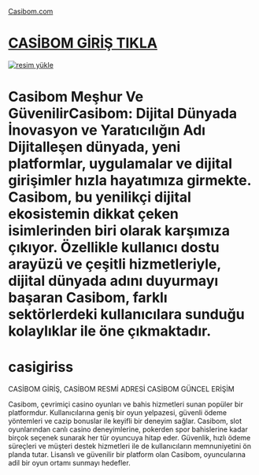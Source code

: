 <a href="https://l24.im/gpUR">Casibom.com</a>
# <a href="https://l24.im/gpUR">CASİBOM GİRİŞ TIKLA</a> 
 <a href="https://l24.im/gpUR"><img src="https://resmim.net/cdn/2024/10/07/mQocaj.png" 
alt="resim yükle" border="0" /></a>  
# Casibom Meşhur Ve Güvenilir**Casibom: Dijital Dünyada İnovasyon ve Yaratıcılığın Adı**  Dijitalleşen dünyada, yeni platformlar, uygulamalar ve dijital girişimler hızla hayatımıza girmekte. Casibom, bu yenilikçi dijital ekosistemin dikkat çeken isimlerinden biri olarak karşımıza çıkıyor. Özellikle kullanıcı dostu arayüzü ve çeşitli hizmetleriyle, dijital dünyada adını duyurmayı başaran Casibom, farklı sektörlerdeki kullanıcılara sunduğu kolaylıklar ile öne çıkmaktadır.


# casigiriss
CASİBOM GİRİŞ, CASİBOM RESMİ ADRESİ CASİBOM GÜNCEL ERİŞİM

Casibom, çevrimiçi casino oyunları ve bahis hizmetleri sunan popüler bir platformdur. Kullanıcılarına geniş bir oyun yelpazesi, güvenli ödeme yöntemleri ve cazip bonuslar ile keyifli bir deneyim sağlar. Casibom, slot oyunlarından canlı casino deneyimlerine, pokerden spor bahislerine kadar birçok seçenek sunarak her tür oyuncuya hitap eder. Güvenlik, hızlı ödeme süreçleri ve müşteri destek hizmetleri ile de kullanıcıların memnuniyetini ön planda tutar. Lisanslı ve güvenilir bir platform olan Casibom, oyuncularına adil bir oyun ortamı sunmayı hedefler.
